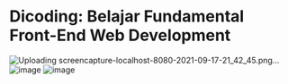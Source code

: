 # Dicoding: Belajar Fundamental Front-End Web Development
![Uploading screencapture-localhost-8080-2021-09-17-21_42_45.png…]()
![image](https://user-images.githubusercontent.com/48237280/133803051-4464ccae-bb38-4e72-927b-a3f897e171e9.png)
![image](https://user-images.githubusercontent.com/48237280/133803091-9468a7d5-a14e-43a7-9b2a-ec32ee02a41f.png)
